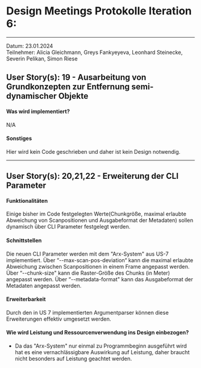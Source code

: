 # Design Meetings Protokolle Iteration 6:
---
Datum: 23.01.2024 <br>
Teilnehmer: Alicia Gleichmann, Greys Fankyeyeva, Leonhard Steinecke, Severin Pelikan, Simon Riese

## User Story(s):  19 - Ausarbeitung von Grundkonzepten zur Entfernung semi-dynamischer Objekte
#### Was wird implementiert?
N/A
#### Sonstiges
Hier wird kein Code geschrieben und daher ist kein Design notwendig.

---

## User Story(s): 20,21,22 - Erweiterung der CLI Parameter 
#### Funktionalitäten
Einige bisher im Code festgelegten Werte(Chunkgröße, maximal erlaubte Abweichung von Scanpositionen und Ausgabeformat der Metadaten) sollen dynamisch über CLI Parameter festgelegt werden.
#### Schnittstellen
Die neuen CLI Parameter werden mit dem "Arx-System" aus US-7 implementiert.
Über “--max-scan-pos-deviation“ kann die maximal erlaubte Abweichung zwischen Scanpositionen in einem Frame angepasst werden.
Über “--chunk-size" kann die Raster-Größe des Chunks (in Meter) angepasst werden.
Über “--metadata-format" kann das Ausgabeformat der Metadaten angepasst werden.
#### Erweiterbarkeit
Durch den in US 7 implementierten Argumentparser können diese Erweiterungen effektiv umgesetzt werden.
#### Wie wird Leistung und Ressourcenverwendung ins Design einbezogen?
- Da das "Arx-System" nur einmal zu Programmbeginn ausgeführt wird hat es eine vernachlässigbare Auswirkung auf Leistung, daher braucht nicht besonders auf Leistung geachtet werden.